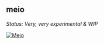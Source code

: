 meio
----

*Status: Very, very experimental & WIP*

[![Meio](https://asciinema.org/a/8D02o1oePHUZ3hirsbbLT294R.svg)](https://asciinema.org/a/8D02o1oePHUZ3hirsbbLT294R)